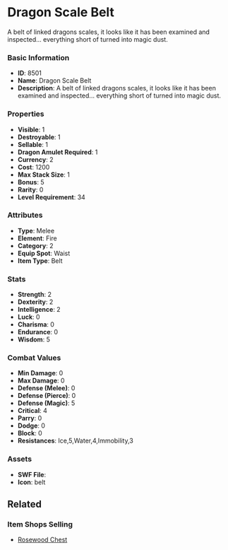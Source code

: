 # Dragon Scale Belt

A belt of linked dragons scales, it looks like it has been examined and inspected... everything short of turned into magic dust.

### Basic Information

- **ID**: 8501
- **Name**: Dragon Scale Belt
- **Description**: A belt of linked dragons scales, it looks like it has been examined and inspected... everything short of turned into magic dust.

### Properties

- **Visible**: 1
- **Destroyable**: 1
- **Sellable**: 1
- **Dragon Amulet Required**: 1
- **Currency**: 2
- **Cost**: 1200
- **Max Stack Size**: 1
- **Bonus**: 5
- **Rarity**: 0
- **Level Requirement**: 34

### Attributes

- **Type**: Melee
- **Element**: Fire
- **Category**: 2
- **Equip Spot**: Waist
- **Item Type**: Belt

### Stats

- **Strength**: 2
- **Dexterity**: 2
- **Intelligence**: 2
- **Luck**: 0
- **Charisma**: 0
- **Endurance**: 0
- **Wisdom**: 5

### Combat Values

- **Min Damage**: 0
- **Max Damage**: 0
- **Defense (Melee)**: 0
- **Defense (Pierce)**: 0
- **Defense (Magic)**: 5
- **Critical**: 4
- **Parry**: 0
- **Dodge**: 0
- **Block**: 0
- **Resistances**: Ice,5,Water,4,Immobility,3

### Assets

- **SWF File**: 
- **Icon**: belt

## Related

### Item Shops Selling

- [Rosewood Chest](../item-shops/300-rosewood-chest.md)

